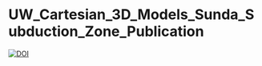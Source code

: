 # UW_Cartesian_3D_Models_Sunda_Subduction_Zone_Publication
[![DOI](https://zenodo.org/badge/528832631.svg)](https://zenodo.org/badge/latestdoi/528832631)
